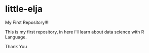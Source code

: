# little-elja
My First Repository!!!

This is my first repository, in here i'll learn about data science with R Language. 

Thank You
